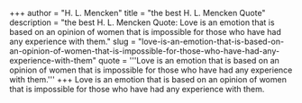 +++
author = "H. L. Mencken"
title = "the best H. L. Mencken Quote"
description = "the best H. L. Mencken Quote: Love is an emotion that is based on an opinion of women that is impossible for those who have had any experience with them."
slug = "love-is-an-emotion-that-is-based-on-an-opinion-of-women-that-is-impossible-for-those-who-have-had-any-experience-with-them"
quote = '''Love is an emotion that is based on an opinion of women that is impossible for those who have had any experience with them.'''
+++
Love is an emotion that is based on an opinion of women that is impossible for those who have had any experience with them.
